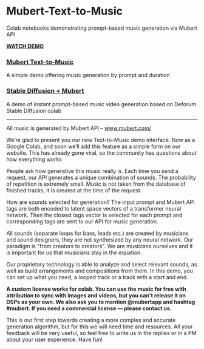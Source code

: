 # Mubert-Text-to-Music
Colab notebooks demonstrating prompt-based music generation via Mubert API

[**WATCH DEMO**](https://youtu.be/YJu0iXn-T_U)

### [Mubert Text-to-Music](Mubert_Text_to_Music.ipynb)

A simple demo offering music generation by prompt and duration

### [Stable Diffusion + Mubert](Deforum_Stable_Diffusion_Mubert.ipynb)

A demo of instant prompt-based music video generation based on Deforum Stable Diffusion colab

_______________________________________________________________________________________________________________________________________________________

All music is generated by Mubert API – www.mubert.com/

We’re glad to present you our new Text-to-Music demo interface.
Now as a Google Colab, and soon we’ll add this feature as a simple form on our website. This has already gone viral, so the community has questions about how everything works

People ask how generative this music really is. Each time you send a request, our API generates a unique combination of sounds. The probability of repetition is extremely small. Music is not taken from the database of finished tracks, it is created at the time of the request.

How are sounds selected for generation? The input prompt and Mubert API tags are both encoded to latent space vectors of a transformer neural network. Then the closest tags vector is selected for each prompt and corresponding tags are sent to our API for music generation.

All sounds (separate loops for bass, leads etc.) are created by musicians and sound designers, they are not synthesized by any neural network. Our paradigm is "from creators to creators". We are musicians ourselves and it is important for us that musicians stay in the equation.

Our proprietary technology is able to analyze and select relevant sounds, as well as build arrangements and compositions from them. In this demo, you can set up what you need, a looped track or a track with a start and end.

**A custom license works for colab. You can use the music for free with attribution to sync with images and videos, but you can't release it on DSPs as your own. We also ask you to mention @mubertapp and hashtag #mubert. If you need a commercial license — please contact us.**

This is our first step towards creating a more complex and accurate generation algorithm, but for this we will need time and resources. All your feedback will be very useful, so feel free to write us in the replies or in a PM about your user experience. Have fun!
